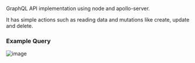 GraphQL API implementation using node and apollo-server.

It has simple actions such as reading data and mutations like create, update and delete.

### Example Query
![image](https://github.com/typhoonbro/graphQL-first/assets/40203414/2069687b-43a5-4eba-8322-20621989448e)
